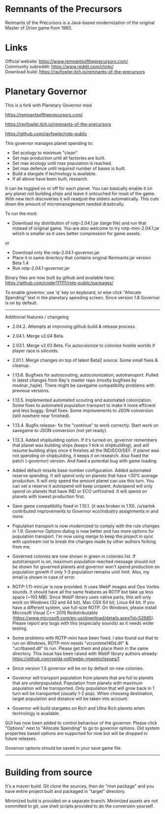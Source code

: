 # Remnants of the Precursors

Remnants of the Precursors is a Java-based modernization of the original Master of Orion game from 1993.

# Links
Official website: https://www.remnantsoftheprecursors.com/<br/>
Community subreddit: https://www.reddit.com/r/rotp/<br/>
Download build: https://rayfowler.itch.io/remnants-of-the-precursors

# Planetary Governor

This is a fork with Planetary Governor mod 

https://remnantsoftheprecursors.com/

https://rayfowler.itch.io/remnants-of-the-precursors

https://github.com/rayfowler/rotp-public

This governor manages planet spending to:

* Set ecology to minimum "clean"
* Set max production until all factories are built.
* Set max ecology until max population is reached.
* Set max defence until required number of bases is built.
* Build a stargate if technology is available.
* If all above have been built, research.

It can be toggled on or off for each planet. You can basically enable it on any
planet not building ships and leave it untouched for most of the game. With new 
tech discoveries it will readjust the sliders automatically. This cuts down the
amount of micromanagement needed drastically.

To run the mod:

* Download my distribution of rotp-2.04.1.jar (large file) and run that instead of 
original game. You are also welcome to try rotp-mini-2.04.1.jar which is smaller
as it uses better compression for game assets. 

or

* Download only the rotp-2.04.1-governor.jar
* Place it in same directory that contains original Remnants.jar version Beta 1.4
* Run rotp-2.04.1-governor.jar

Binary files are now built by github and available here: https://github.com/coder111111/rotp-public/packages/

To enable governor, use 'q' key on keyboard, or else click "Allocate Spending"
text in the planetary spending screen. Since version 1.8 Governor is on by default.

---

Additional features / changelog

* 2.04.2. Attempts at improving github build & release process

* 2.04.1. Merge v2.04 Beta.

* 2.03.1. Merge v2.03 Beta. Fix autocolonize to colonize hostile worlds if player race is silicoids.

* 2.01.1. Merge changes on top of latest Beta2 source. Some small fixes & cleanup.

* 1.13.6. Bugfixes for autoscouting, autocolonization, autotransport. Pulled in latest changes from Ray's master 
repo (mostly bugfixes by modnar_hajile). There might be savegame compatibility problems with previous versions.

* 1.13.5. Implemented automated scouting and automated colonization. Some fixes to automated
population transport to make it more efficient and less buggy. Small fixes. Some improvements to
JSON conversion (still nowhere near finished).

* 1.13.4. Bugfix release- fix the "continue" to work correctly. Start work on savegame
to JSON conversion (not yet ready).

* 1.13.3. Added shipbuilding option. If it's turned on, governor remembers that planet was building
ships (keeps 1 tick in shipbuilding), and will resume building ships once it finishes all
the IND/ECO/DEF. If planet was not spending on shipbuilding, it keeps it on research. Also fixed
the patch (-governor) version. And fixed a potential bug with game loading.

* Added default missile base number configuration. Added automated reserve spending.
It will spend only on planets that have <30% average production. It will only spend
the amount planet can use this turn. You can set a reserve it autospend will keep
unspent. Autospend will only spend on planets that have IND or ECO unfinished. It will
spend on planets with lowest production first.

* Save game compatibility fixed in 1.10.1. (it was broken in 1.10). /u/sarlok contributed 
improvements to Governor eco/industry assignments in and more.

* Population transport is now modernized to comply with the rule changes in 1.9.
Governor Options dialog is now better and has more options for population transport.
I'm now using merge to keep the project in sync with upstream not to break the changes
made by other authors forking from me.

* Governed colonies are now shown in green in colonies list. If autotransport is on,
maximum population reached message should not be shown for governed planets and 
governor won't spend production on population growth if only 1-3 population remains 
until limit. Also, my email is shown in case of error.

* ROTP-1.11-mini.jar is now provided. It uses WebP images and Ooo Vorbis sounds.
It should have all the same features as ROTP but take up less space (~193 MB). Since
WebP library uses native parts, this will only work on Windows (32 and 64 bit),
Mac OSX 64 bit, Linux 64 bit. If you have a different system, use full-size ROTP.
On Windows, please install Microsoft Visual C++ 2015 Redistributable 
(https://www.microsoft.com/en-us/download/details.aspx?id=52685).
Please report any bugs with this (especially sounds) as it needs wider testing.

* Some problems with ROTP-mini have been fixed. I also found out that to run on 
Windows, ROTP-mini needs "vcruntime140d.dll" & "ucrtbased.dll" to run. Please get
them and place them in the same directory. This issue has been raised with WebP
library authors already: https://github.com/sejda-pdf/webp-imageio/issues/1

* Since version 1.5 governor will be on by default on new colonies.

* Governor will transport population from planets that are full to planets that
are underpopulated. Population from planets with maximum population will be 
transported. Only population that will grow back in 1 turn will be transported 
(usually 1-2 pop). When choosing destination, target population and distance will
be taken into account. 

* Governor will build stargates on Rich and Ultra Rich planets when technology is 
available.

GUI has now been added to control behaviour of the governor. Please click "Options"
next to "Allocate Spending" to go to governor options. Old system properties based
options are supported for now but will be dropped in future releases.

Governor options should be saved in your save game file.

---

# Building from source

It's a maven build. Git clone the sources, then do "mvn package" and you have entire
project built and packaged in "target" directory.

Minimized build is provided on a separate branch. Minimized assets are not committed 
to git, use shell scripts provided to do the conversion yourself.
